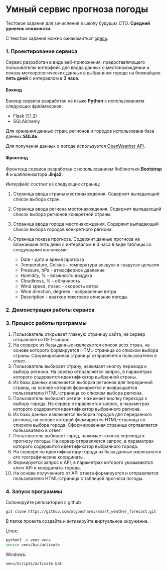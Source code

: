 # Умный сервис прогноза погоды
Тестовое задания для зачисления в школу будущих CTO. **Средний уровень сложности.**

С текстом задания можно ознакомиться [здесь](https://www.notion.so/03f6716315e04acea3023766e5f2cc0e).


### 1. Проектирование сервиса

Сервис разработан в виде веб-приложения, предоставляющего пользователю интерфейс для ввода данных о местонахождении и показа метеорологических данных в выбранном городе на ближайшие **пять дней** с интервалом в **3 часа**.

#### Бэкенд

Бэкенд сервиса разработан на языке **Python** с использованием следующих фреймворков:
* Flask (1.1.2)
* SQLAlchemy

Для хранения данных стран, регионов и городов использована база данных **SQLite**.

Для получения данных о погоде используется [OpenWeather API](https://openweathermap.org/api).

#### Фронтэнд

Фронтенд сервиса разработан с использованием библиотеки **Bootstrap 4** и шаблонизатора **Jinja2**.

Интерфейс состоит из следующих страниц:
1) Страница ввода страны местонахождения. Содержит выпадающий список выбора стран.
2) Страница ввода региона местонахождения. Содержит выпадающий список выбора регионов конкретной страны.
3) Страница ввода города местонахождения. Содержит выпадающий список выбора городов конкретного региона.
4) Страница показа прогноза. Содержит данные прогноза на ближайшие пять дней с интервалом в 3 часа в виде таблицы со следующими колонками:

   * Date - дата и время прогноза
   * Temperature, Celsius - температура воздуха в градусах цельсия
   * Pressure, hPa - атмосферное давление
   * Humidity, % - влажность воздуха
   * Cloudiness, % - облачность
   * Wind speed, m/sec - скорость ветра
   * Wind direction, degrees - направление ветра
   * Description - краткое текстовое описание погоды

### 2. Демонстрация работы сервиса

### 3. Процесс работы программы
1) Пользователь открывает главную страницу сайта, на сервер отправляется GET-запрос.
2) На сервере из базы данных извлекается список всех стран, на основе которого формируется HTML-страница со списком выбора страны. Сформированная страница отправляется пользователю в ответ. 
3) Пользователь выбирает страну, нажимает кнопку перехода к выбору региона. На сервер отправляется запрос, в параметрах которого содержится идентификатор выбранной страны.
4) Из базы данных извлекается выборка регионов для переданной страны, на основе которой формируется и возвращается пользователю HTML-страница со списком выбора региона.
5) Пользователь выбирает регион, нажимает кнопку перехода к выбору города. На сервер отправляется запрос, в параметрах которого содержится идентификатор выбранного региона.
6) Из базы данных извлекается выборка городов для переданного региона, на основе которой формируется HTML-страница со списком выбора города. Сформированная страница отрпавляется пользователю в ответ.
7) Пользователь выбирает город, нажимает кнопку перехода к прогнозу погоды. На сервер отправляется запрос, в параметрах которого содержится идентификатор выбранного города.
8) На сервере по идентификатору города из базы данных извлекаются его географические координаты.
9) Формируется запрос к API, в параметрах которого указываются ключ API и координаты города.
10) На основе полученного от API ответа формируется и отправляется пользователю HTML-страница с таблицей прогноза погоды.

### 4. Запуск программы
Склонируйте репозиторий с github
```bash
git clone https://github.com/olgoncharov/smart_weather_forecast.git
```
В папке проекта создайте и активируйте виртуальное окружение.

Linux:
```bash
python3 -m venv venv
source venv/bin/activate
```
Windows:
```
venv/Scripts/activate.bat
```
